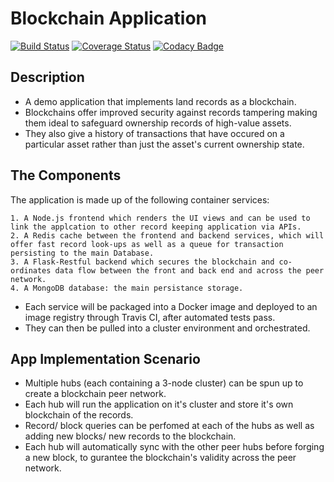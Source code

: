 # Blockchain Application

[![Build Status](https://travis-ci.org/Kenneth-Macharia/BlockChain-App.svg?branch=master)](https://travis-ci.org/Kenneth-Macharia/BlockChain-App)
[![Coverage Status](https://coveralls.io/repos/github/Kenneth-Macharia/BlockChain-App/badge.svg?branch=master&service=github)](https://coveralls.io/github/Kenneth-Macharia/BlockChain-App?branch=master)
[![Codacy Badge](https://app.codacy.com/project/badge/Grade/2aeb21c8472244498f1c634303d3d105)](https://www.codacy.com/manual/Kenneth-Macharia/BlockChain-App?utm_source=github.com&amp;utm_medium=referral&amp;utm_content=Kenneth-Macharia/BlockChain-App&amp;utm_campaign=Badge_Grade)

## Description

- A demo application that implements land records as a blockchain.
- Blockchains offer improved security against records tampering making them ideal to safeguard ownership records of high-value assets.
- They also give a history of transactions that have occured on a particular asset rather than just the asset's current ownership state.

## The Components

The application is made up of the following container services:

    1. A Node.js frontend which renders the UI views and can be used to link the applcation to other record keeping application via APIs.
    2. A Redis cache between the frontend and backend services, which will offer fast record look-ups as well as a queue for transaction persisting to the main Database.
    3. A Flask-Restful backend which secures the blockchain and co-ordinates data flow between the front and back end and across the peer network.
    4. A MongoDB database: the main persistance storage.

- Each service will be packaged into a Docker image and deployed to an image registry through Travis CI, after automated tests pass.
- They can then be pulled into a cluster environment and orchestrated.

## App Implementation Scenario

- Multiple hubs (each containing a 3-node cluster) can be spun up to create a blockchain peer network.
- Each hub will run the application on it's cluster and store it's own blockchain of the records.
- Record/ block queries can be perfomed at each of the hubs as well as adding new blocks/ new records to the blockchain.
- Each hub will automatically sync with the other peer hubs before forging a new block, to gurantee the blockchain's validity across the peer network.
